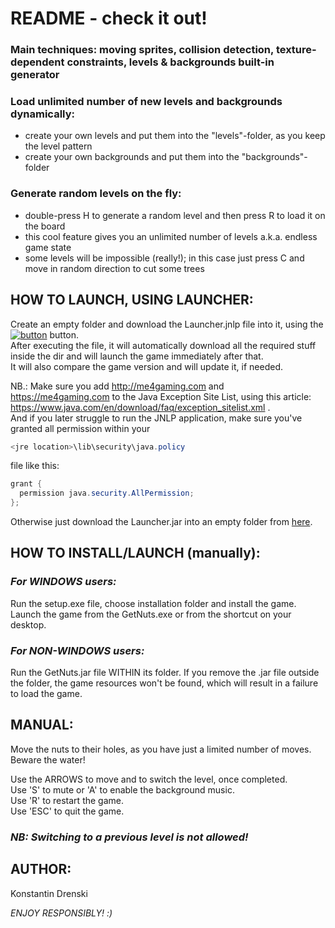 # README - check it out!

### Main techniques: moving sprites, collision detection, texture-dependent constraints, levels & backgrounds built-in generator

### Load unlimited number of new levels and backgrounds dynamically:
- create your own levels and put them into the "levels"-folder, as you keep the level pattern
- create your own backgrounds and put them into the "backgrounds"-folder

### Generate random levels on the fly:
- double-press H to generate a random level and then press R to load it on the board
- this cool feature gives you an unlimited number of levels a.k.a. endless game state
- some levels will be impossible (really!); in this case just press C and move in random direction to cut some trees

## HOW TO LAUNCH, USING LAUNCHER:

Create an empty folder and download the Launcher.jnlp file into it, using the [![button](https://java.com/js/webstart.png)](https://me4gaming.com/LauncherGN/Launcher.jnlp) button.  
After executing the file, it will automatically download all the required stuff inside the dir 
and will launch the game immediately after that.  
It will also compare the game version and will update it, if needed.

NB.: Make sure you add http://me4gaming.com and https://me4gaming.com to the Java Exception Site List, using this article: https://www.java.com/en/download/faq/exception_sitelist.xml .  
And if you later struggle to run the JNLP application, make sure you've granted all permission within your 

```java
<jre location>\lib\security\java.policy
```
file like this:
  
```java
grant {
  permission java.security.AllPermission;
};
```

Otherwise just download the Launcher.jar into an empty folder from [here](https://github.com/Hunterszone/GetNuts/blob/master/Launcher.jar?raw=true).

## HOW TO INSTALL/LAUNCH (manually):

### *For WINDOWS users:*   
Run the setup.exe file, choose installation folder and install the game. Launch the game from the GetNuts.exe or from the shortcut on your desktop.

### *For NON-WINDOWS users:*   
Run the GetNuts.jar file WITHIN its folder. If you remove the .jar file outside the folder, the game resources won't be found, which will result in a failure to load the game.

## MANUAL: 

Move the nuts to their holes, as you have just a limited number of moves. Beware the water!

Use the ARROWS to move and to switch the level, once completed.  
Use 'S' to mute or 'A' to enable the background music.  
Use 'R' to restart the game.  
Use 'ESC' to quit the game.  

### *NB: Switching to a previous level is not allowed!*



## AUTHOR: 

Konstantin Drenski


*ENJOY RESPONSIBLY! :)*
